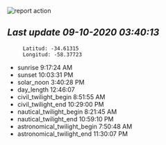 ![report action](https://github.com/matiasz8/actions-for-reports/workflows/report%20action/badge.svg?branch=develop) 


## *****Last update 09-10-2020 03:40:13*****



		 Latitud: -34.61315
		 Longitud: -58.37723

 - sunrise 	 9:17:24 AM
 - sunset 	 10:03:31 PM
 - solar_noon 	 3:40:28 PM
 - day_length 	 12:46:07
 - civil_twilight_begin 	 8:51:55 AM
 - civil_twilight_end 	 10:29:00 PM
 - nautical_twilight_begin 	 8:21:45 AM
 - nautical_twilight_end 	 10:59:10 PM
 - astronomical_twilight_begin 	 7:50:48 AM
 - astronomical_twilight_end 	 11:30:07 PM
